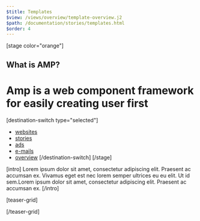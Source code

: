 ```yaml
---
$title: Templates
$view: /views/overview/template-overview.j2
$path: /documentation/stories/templates.html
$order: 4
---
```

[stage color="orange"]
## What is AMP?
# Amp is a web component framework for easily creating user first
[destination-switch type="selected"]
- [websites](/content/amp-dev/documentation/templates-websites.md)
- [stories](/content/amp-dev/documentation/templates-stories.md)
- [ads](/content/amp-dev/documentation/templates-ads.md)
- [e-mails](/content/amp-dev/documentation/templates-e-mails.md)
- [overview](/content/amp-dev/documentation/templates.md)
[/destination-switch]
[/stage]

[intro]
Lorem ipsum dolor sit amet, consectetur adipiscing elit. Praesent ac accumsan ex. Vivamus eget est nec lorem semper ultrices eu eu elit. Ut id sem.Lorem ipsum dolor sit amet, consectetur adipiscing elit. Praesent ac accumsan ex.
[/intro]


[teaser-grid]

[](content/amp-dev/styleguide/organisms/teaser-grid/template-stories.md)
[](content/amp-dev/styleguide/organisms/teaser-grid/template-stories.md)
[](content/amp-dev/styleguide/organisms/teaser-grid/template-stories.md)
[](content/amp-dev/styleguide/organisms/teaser-grid/template-stories.md)

[/teaser-grid]